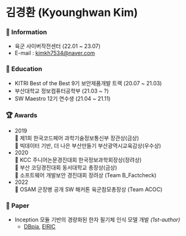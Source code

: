 # 김경환 (Kyounghwan Kim)

### 👤 Information
- 육군 사이버작전센터 (22.01 ~ 23.07)
- E-mail : kimkh7534@naver.com

### 📖 Education
- KITRI Best of the Best 9기 보안제품개발 트랙 (20.07 ~ 21.03)
- 부산대학교 정보컴퓨터공학부 (21.03 ~ ?)
- SW Maestro 12기 연수생 (21.04 ~ 21.11)

### 🏆 Awards
- 2019
  <br />🥇 제1회 한국코드페어 과학기술정보통신부 장관상(금상)
  <br />🥇 빅데이터 기반, 더 나은 부산만들기 부산광역시교육감상(우수상)
- 2020
  <br />🥉 KCC 주니어논문경진대회 한국정보과학회장상(장려상)
  <br />🥇 부산 코딩경진대회 동서대학교 총장상(금상)
  <br />🥉 소프트웨어 개발보안 경진대회 장려상 (Team B_Factcheck)
- 2022
  <br />🥈 OSAM 군장병 공개 SW 해커톤 육군참모총장상 (Team ACOC)

### 📄 Paper
- Inception 모듈 기반의 경량화된 한자 필기체 인식 모델 개발 _(1st-author)_
  - [DBpia](http://www.dbpia.co.kr/journal/articleDetail?nodeId=NODE09874847), [EIRIC](https://www.eiric.or.kr/literature/ser_view.php?SnxGubun=INKO&mode=total&searchCate=literature&gu=INME000G0&cmd=qryview&SnxIndxNum=234020&rownum=&totalCnt=2&rownum=2&q1_t=aW5jZXB0aW9uIOuqqOuTiA==&listUrl=L3NlYXJjaC9yZXN1bHQucGhwP1NueEd1YnVuPUlOS08mbW9kZT10b3RhbCZzZWFyY2hDYXRlPWxpdGVyYXR1cmUmcTE9aW5jZXB0aW9uKyVCOCVGMCVCNSVFMiZ4PTAmeT0w&q1=inception+%B8%F0%B5%E2&kci=)
